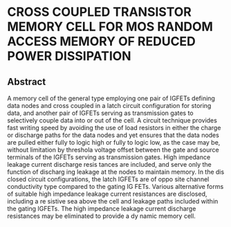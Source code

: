 # CROSS COUPLED TRANSISTOR MEMORY CELL FOR MOS RANDOM ACCESS MEMORY OF REDUCED POWER DISSIPATION

## Abstract
A memory cell of the general type employing one pair of IGFETs defining data nodes and cross coupled in a latch circuit configuration for storing data, and another pair of IGFETs serving as transmission gates to selectively couple data into or out of the cell. A circuit technique provides fast writing speed by avoiding the use of load resistors in either the charge or discharge paths for the data nodes and yet ensures that the data nodes are pulled either fully to logic high or fully to logic low, as the case may be, without limitation by threshola voltage offset between the gate and source terminals of the IGFETs serving as transmission gates. High impedance leakage current discharge resis tances are included, and serve only the function of discharg ing leakage at the nodes to maintain memory. In the dis closed circuit configurations, the latch IGFETs are of oppo site channel conductivity type compared to the gating IG FETs. Various alternative forms of suitable high impedance leakage current resistances are disclosed, including a re sistive sea above the cell and leakage paths included within the gating IGFETs. The high impedance leakage current discharge resistances may be eliminated to provide a dy namic memory cell.